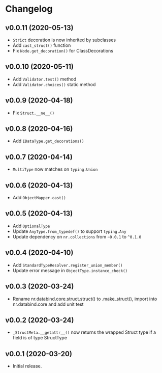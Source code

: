 # Changelog

## v0.0.11 (2020-05-13)

* `Strict` decoration is now inherited by subclasses
* Add `cast_struct()` function
* Fix `Node.get_decoration()` for ClassDecorations

## v0.0.10 (2020-05-11)

* Add `Validator.test()` method
* Add `Validator.choices()` static method

## v0.0.9 (2020-04-18)

* Fix `Struct.__ne__()`

## v0.0.8 (2020-04-16)

* Add `IDataType.get_decorations()`

## v0.0.7 (2020-04-14)

* `MultiType` now matches on `typing.Union`

## v0.0.6 (2020-04-13)

* Add `ObjectMapper.cast()`

## v0.0.5 (2020-04-13)

* Add `OptionalType`
* Update `AnyType.from_typedef()` to support `typing.Any`
* Update dependency on `nr.collections` from `~0.0.1` to `^0.1.0`

## v0.0.4 (2020-04-10)

* Add `StandardTypeResolver.register_union_member()`
* Update error message in `ObjectType.instance_check()`

## v0.0.3 (2020-03-24)

* Rename nr.databind.core.struct.struct() to .make_struct(), import into nr.databind.core and add unit test

## v0.0.2 (2020-03-24)

* `_StructMeta.__getattr__()` now returns the wrapped Struct type if a field is of type StructType

## v0.0.1 (2020-03-20)

* Initial release.
